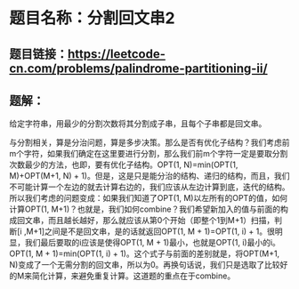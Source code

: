 # 题目名称：分割回文串2

## 题目链接：https://leetcode-cn.com/problems/palindrome-partitioning-ii/


## 题解：

给定字符串，用最少的分割次数将其分割成子串，且每个子串都是回文串。

与分割相关，算是分治问题，算是多步决策。那么是否有优化子结构？我们考虑前m个字符，如果我们确定在这里要进行分割，那么我们前m个字符一定是要取分割次数最少的方法，也即，要有优化子结构。OPT(1, N)=min(OPT(1, M)+OPT(M+1, N) + 1)。但是，这是只是能分治的结构、递归的结构，而且，我们不可能计算一个左边的就去计算右边的，我们应该从左边计算到底，迭代的结构。所以我们考虑的问题变成：如果我们知道了OPT(1, M)以左所有的OPT的值，如何计算OPT(1, M+1)？也就是，我们如何combine？我们希望新加入的值与前面的构成回文串，而且越长越好，那么就应该从第0个开始（即整个1到M+1）扫描，判断[i ,M+1]之间是不是回文串，是的话就返回OPT(1, M + 1)=OPT(1, i) + 1。很明显，我们最后要取的i应该是使得OPT(1, M + 1)最小，也就是OPT(1, i)最小的i。OPT(1, M + 1)=min(OPT(1, i) + 1)。这个式子与前面的差别就是，将OPT(M+1, N)变成了一个无需分割的回文串，所以为0。再换句话说，我们只是选取了比较好的M来简化计算，来避免重复计算。这道题的重点在于combine。
